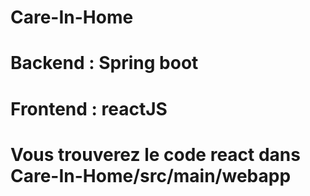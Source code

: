 # Care-In-Home
# Backend : Spring boot
# Frontend : reactJS
# Vous trouverez le code react dans Care-In-Home/src/main/webapp
